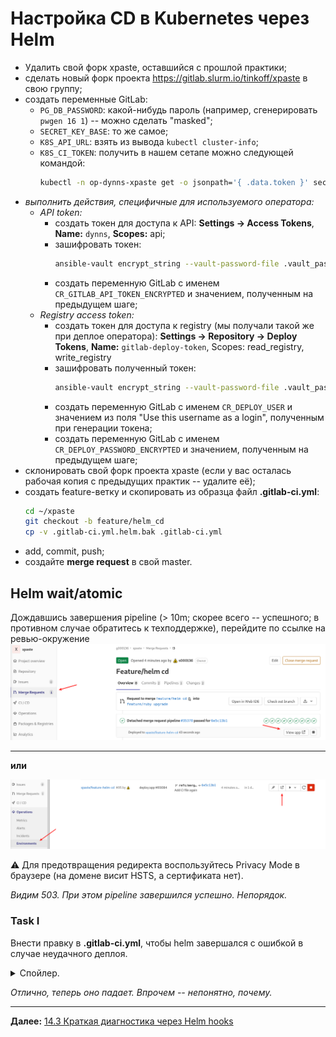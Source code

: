 # Настройка CD в Kubernetes через Helm

+ Удалить свой форк xpaste, оставшийся с прошлой практики;
+ сделать новый форк проекта https://gitlab.slurm.io/tinkoff/xpaste в свою группу;
+ создать переменные GitLab:
  + `PG_DB_PASSWORD`: какой-нибудь пароль (например, сгенерировать `pwgen 16 1`) -- можно сделать "masked";
  + `SECRET_KEY_BASE`: то же самое;
  + `K8S_API_URL`: взять из вывода `kubectl cluster-info`;
  + `K8S_CI_TOKEN`: получить в нашем сетапе можно следующей командой:
    ```sh
    kubectl -n op-dynns-xpaste get -o jsonpath='{ .data.token }' secret dynns-cr-sa-token-<TAB> | base64 -d; echo
    ```
+ _выполнить действия, специфичные для используемого оператора:_
  + _API token:_
    + создать токен для доступа к API: **Settings -> Access Tokens**, **Name:** `dynns`, **Scopes:** api;
    + зашифровать токен:
      ```sh
      ansible-vault encrypt_string --vault-password-file .vault_pass --name _dynns_gitlab_api_token "<YOUR_GITLAB_API_TOKEN>" | base64 -w0; echo
      ```
    + создать переменную GitLab с именем `CR_GITLAB_API_TOKEN_ENCRYPTED` и значением, полученным на предыдущем шаге;
  + _Registry access token:_
    + создать токен для доступа к registry (мы получали такой же при деплое
оператора): **Settings -> Repository -> Deploy Tokens**, **Name:** `gitlab-deploy-token`, Scopes: read_registry, write_registry
    + зашифровать полученный токен:
      ```sh
      ansible-vault encrypt_string --vault-password-file .vault_pass --name _dynns_registry_pass "<DOCKER_REGISTRY_TOKEN>" | base64 -w0; echo
      ```
    + создать переменную GitLab с именем `CR_DEPLOY_USER` и значением из поля "Use this username as a login", полученным при генерации токена;
    + создать переменную GitLab с именем `CR_DEPLOY_PASSWORD_ENCRYPTED` и значением, полученным на предыдущем шаге;
+ склонировать свой форк проекта xpaste (если у вас осталась рабочая копия с предыдущих практик -- удалите её);
+ создать feature-ветку и скопировать из образца файл **.gitlab-ci.yml**:
  ```sh
  cd ~/xpaste
  git checkout -b feature/helm_cd
  cp -v .gitlab-ci.yml.helm.bak .gitlab-ci.yml
  ```
+ add, commit, push;
+ создайте **merge request** в свой master.

## Helm wait/atomic

Дождавшись завершения pipeline (> 10m; скорее всего -- успешного; в противном случае обратитесь к техподдержке), перейдите по ссылке на ревью-окружение
![URL in MR](img/env_mr.png "Review environment URL on Merge Request page")

----

**или**

![URL in Env](img/env_env.png "Review environment URL on Environments page")

 :warning: Для предотвращения редиректа воспользуйтесь Privacy Mode в браузере (на домене висит HSTS, а сертификата нет).

_Видим 503. При этом pipeline завершился успешно. Непорядок._

### Task I

Внести правку в **.gitlab-ci.yml**, чтобы helm завершался с ошибкой в случае неудачного деплоя.

<p>
<details>
<summary>Спойлер.</summary>
Добавить в команду деплоя
<pre><code>--wait</code></pre>
или
<pre><code>--atomic</code></pre>
, чтобы <em>helm</em> подождал, пока задеплоенные сущности поднимутся или, в противном случае, упал по таймауту (по умолчанию -- 5m)
<pre><code>--timeout 40s</code></pre>
</details>
</p>

_Отлично, теперь оно падает. Впрочем -- непонятно, почему._

<!-- Снести неудачный Helm release:
```sh
helm3 -n <YOUR_XPASTE_REVIEW_NAMESPACE> uninstall g000136-xpaste
```
-->

----

**Далее:** [14.3 Краткая диагностика через Helm hooks](helm-hook.md)

